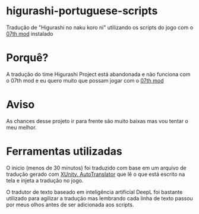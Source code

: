 # higurashi-portuguese-scripts
Tradução de "Higurashi no naku koro ni" utilizando os scripts do jogo com o [07th mod](https://07th-mod.com/) instalado

# Porquê?
A tradução do time Higurashi Project está abandonada e não funciona com o 07th mod e eu quero muito que possam jogar com o [07th mod](https://07th-mod.com/)

# Aviso
As chances desse projeto ir para frente são muito baixas mas vou tentar o meu melhor.

# Ferramentas utilizadas
O inicio (menos de 30 minutos) foi traduzido com base em um arquivo de tradução gerado com [XUnity. AutoTranslator](https://github.com/bbepis/XUnity.AutoTranslator) que lê o que está escrito na tela e injeta a tradução no jogo.

O tradutor de texto baseado em inteligência artificial DeepL foi bastante utilizado para agilizar a tradução mas lembrando cada linha de texto passou por meus olhos antes de ser adicionada aos scripts.